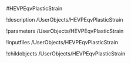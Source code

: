 <!-- MOOSE Object Documentation Stub: Remove this when content is added. -->
#HEVPEqvPlasticStrain

!description /UserObjects/HEVPEqvPlasticStrain

!parameters /UserObjects/HEVPEqvPlasticStrain

!inputfiles /UserObjects/HEVPEqvPlasticStrain

!childobjects /UserObjects/HEVPEqvPlasticStrain
